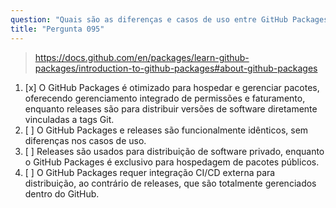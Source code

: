 ```yaml
---
question: "Quais são as diferenças e casos de uso entre GitHub Packages e releases?"
title: "Pergunta 095"
---
```


> https://docs.github.com/en/packages/learn-github-packages/introduction-to-github-packages#about-github-packages
1. [x] O GitHub Packages é otimizado para hospedar e gerenciar pacotes, oferecendo gerenciamento integrado de permissões e faturamento, enquanto releases são para distribuir versões de software diretamente vinculadas a tags Git.
1. [ ] O GitHub Packages e releases são funcionalmente idênticos, sem diferenças nos casos de uso.
1. [ ] Releases são usados para distribuição de software privado, enquanto o GitHub Packages é exclusivo para hospedagem de pacotes públicos.
1. [ ] O GitHub Packages requer integração CI/CD externa para distribuição, ao contrário de releases, que são totalmente gerenciados dentro do GitHub.

